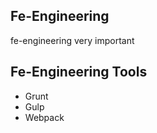 ## Fe-Engineering

fe-engineering very important

## Fe-Engineering Tools

- Grunt
- Gulp
- Webpack
